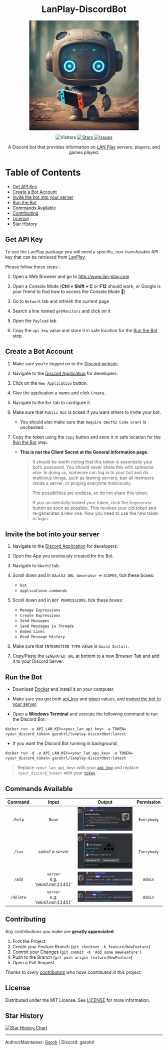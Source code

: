 <h1 align='center'>LanPlay-DiscordBot</h1>
<p align="center">
<img src="https://github.com/LeGeRyChEeSe/LanPlay-DiscordBot/blob/main/lansbot.jpg?raw=true" align="center" height=350 alt="LanPlay-DiscordBot" />
</p>
<p align="center">
<img src='https://visitor-badge.laobi.icu/badge?page_id=LeGeRyChEeSe.LanPlay-DiscordBot', alt='Visitors'/>
<a href="https://github.com/LeGeRyChEeSe/LanPlay-DiscordBot/stargazers">
<img src="https://img.shields.io/github/stars/LeGeRyChEeSe/LanPlay-DiscordBot" alt="Stars"/>
</a>
<a href="https://github.com/LeGeRyChEeSe/LanPlay-DiscordBot/issues">
<img src="https://img.shields.io/github/issues/LeGeRyChEeSe/LanPlay-DiscordBot" alt="Issues"/>
</a>

<p align="center">
A Discord bot that provides information on <a href="http://lan-play.com">LAN Play</a> servers, players, and games played.
<p align="center">

# Table of Contents
- [Get API Key](#get-api-key)
- [Create a Bot Account](#create-a-bot-account)
- [Invite the bot into your server](#invite-the-bot-into-your-server)
- [Run the Bot](#run-the-bot)
- [Commands Available](#commands-available)
- [Contributing](#contributing)
- [License](#license)
- [Star History](#star-history)


## Get API Key

To use the LanPlay package you will need a specific, non-transferable API key that can be retrieved from <a href="http://www.lan-play.com">LanPlay</a>.<br>

Please follow these steps :

1. Open a Web Browser and go to http://www.lan-play.com

2. Open a Console Mode (<b>Ctrl + Shift + C</b> or <b>F12</b> should work, or Google is your friend to find how to access the Console Mode 🫠)

3. Go to `Network` tab and refresh the current page

4. Search a line named `getMonitors` and click on it

5. Open the `Payload` tab

6. Copy the `api_key` value and store it in safe location for the [Run the Bot](#run-the-bot) step.

## Create a Bot Account

1. Make sure you’re logged on to the [Discord website](https://discord.com/).

2. Navigate to the [Discord Application](https://discord.com/developers/applications) for developers.

3. Click on the `New Application` button.

4. Give the application a name and click `Create`.

5. Navigate to the `Bot` tab to configure it.

6. Make sure that `Public Bot` is ticked if you want others to invite your bot.

	- You should also make sure that `Require OAuth2 Code Grant` is unchecked.

7. Copy the token using the `Copy` button and store it in safe location for the [Run the Bot](#run-the-bot) step.

	- <b>This is not the Client Secret at the General Information page.</b>

		> It should be worth noting that this token is essentially your bot’s password. You should never share this with someone else. In doing so, someone can log in to your bot and do malicious things, such as leaving servers, ban all members inside a server, or pinging everyone maliciously.
		>
		> The possibilities are endless, so do not share this token.
		>
		> If you accidentally leaked your token, click the `Regenerate` button as soon as possible. This revokes your old token and re-generates a new one. Now you need to use the new token to login.

## Invite the bot into your server

1. Navigate to the [Discord Application](https://discord.com/developers/applications) for developers.

2. Open the App you previously created for the Bot.

3. Navigate to `OAuth2` tab.

4. Scroll down and in `OAuth2 URL Generator` -> `SCOPES`, tick these boxes:

	- `bot`
	- `applications.commands`

5. Scroll down and in `BOT PERMISSIONS`, tick these boxes:

	- `Manage Expressions`
	- `Create Expressions`
	- `Send Messages`
	- `Send Messages in Threads`
	- `Embed Links`
	- `Read Message History`

6. Make sure that `INTEGRATION TYPE` value is `Guild Install`.

7. Copy/Paste the `GENERATED URL` at bottom to a new Browser Tab and add it to your Discord Server.

## Run the Bot

- Download [Docker](https://www.docker.com) and install it on your computer.

- Make sure you got both [api_key](#get-api-key) and [token](#create-a-bot-account) values, and [invited the bot to your server](#invite-the-bot-into-your-server).

- Open a <b>Windows Terminal</b> and execute the following command to run the Discord Bot:

```docker
docker run -e API_LAN_KEY=<your_lan_api_key> -e TOKEN=<your_discord_token> garohrl/lanplay-discordbot:latest
```

- If you want the Discord Bot running in background:

```docker
docker run -d -e API_LAN_KEY=<your_lan_api_key> -e TOKEN=<your_discord_token> garohrl/lanplay-discordbot:latest
```

> Replace `<your_lan_api_key>` with your [`api_key`](#get-api-key) and replace `<your_discord_token>` with your [`token`](#create-a-bot-account).

## Commands Available

| Command | Input | Output | Permission |
| :-----: | :--------: | :----: | :--------: |
| `/help` | `None`     | ![Help Menu](https://github.com/LeGeRyChEeSe/LanPlay-DiscordBot/blob/main/ressources/help.png?raw=true) | `Everybody` |
| `/lan`  | <i>select a server</i> | ![LanPlay Server Infos](https://github.com/LeGeRyChEeSe/LanPlay-DiscordBot/blob/main/ressources/lan.png?raw=true) | `Everybody` |
| `/add`  | `server`<br><i>e.g. 'tekn0.net:11451'</i> | ![Status of server addition](https://github.com/LeGeRyChEeSe/LanPlay-DiscordBot/blob/main/ressources/add.png?raw=true) | `Admin` |
| `/delete` | `server`<br><i>e.g. 'tekn0.net:11451'</i> | ![Status of server deletion](https://github.com/LeGeRyChEeSe/LanPlay-DiscordBot/blob/main/ressources/delete.png?raw=true) | `Admin` |

## Contributing

Any contributions you make are **greatly appreciated**.

1. Fork the Project
2. Create your Feature Branch (`git checkout -b feature/NewFeature`)
3. Commit your Changes (`git commit -m 'Add some NewFeature'`)
4. Push to the Branch (`git push origin feature/NewFeature`)
5. Open a Pull Request


<i>Thanks to every [contributors](https://github.com/LeGeRyChEeSe/LanPlay-DiscordBot/graphs/contributors) who have contributed in this project.</i>

## License

Distributed under the MIT License. See [LICENSE](https://github.com/LeGeRyChEeSe/LanPlay-DiscordBot/blob/main/LICENSE) for more information.

## Star History

[![Star History Chart](https://api.star-history.com/svg?repos=LeGeRyChEeSe/LanPlay-DiscordBot&type=Date)](https://star-history.com/#LeGeRyChEeSe/LanPlay-DiscordBot&Date)

----

Author/Maintainer: [Garoh](https://github.com/LeGeRyChEeSe/) | Discord: garohrl